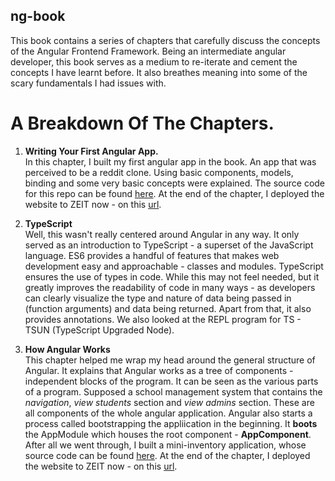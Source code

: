 ## ng-book

This book contains a series of chapters that carefully discuss the concepts of the Angular Frontend Framework. Being an intermediate angular developer, this book serves as a medium to re-iterate and cement the concepts I have learnt before. It also breathes meaning into some of the scary fundamentals I had issues with.

# A Breakdown Of The Chapters.

1. **Writing Your First Angular App.** <br>
    In this chapter, I built my first angular app in the book. An app that was perceived to be a reddit clone. Using basic components, models, binding and some very basic concepts were explained. The source code for this repo can be found <a href="https://github.com/OlaoreFouad/ng-book/tree/master/ng-reddit">here</a>. At the end of the chapter, I deployed the website to ZEIT now - on this <a href="https://ng-reddit.now.sh">url</a>.

2. **TypeScript**<br>
    Well, this wasn't really centered around Angular in any way. It only served as an introduction to TypeScript - a superset of the JavaScript language. ES6 provides a handful of features that makes web development easy and approachable - classes and modules. TypeScript ensures the use of types in code. While this may not feel needed, but it greatly improves the readability of code in many ways - as developers can clearly visualize the type and nature of data being passed in (function arguments) and data being returned. Apart from that, it also provides annotations. We also looked at the REPL program for TS - TSUN (TypeScript Upgraded Node).

3. **How Angular Works**<br>
    This chapter helped me wrap my head around the general structure of Angular. It explains that Angular works as a tree of components - independent blocks of the program. It can be seen as the various parts of a program. Supposed a school management system that contains the _navigation_, _view students_ section and _view admins_ section. These are all components of the whole angular application. Angular also starts a process called bootstrapping the appliication in the beginning. It **boots** the AppModule which houses the root component - **AppComponent**. After all we went through, I built a mini-inventory application, whose source code can be found <a href="https://github.com/OlaoreFouad/ng-book/tree/master/inventory-app">here</a>. At the end of the chapter, I deployed the website to ZEIT now - on this <a href="https://inventory-app-blond-two.now.sh/">url</a>.